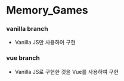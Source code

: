 # Memory_Games

### vanilla branch
- Vanilla JS만 사용하여 구현

### vue branch
- Vanilla JS로 구현한 것을 Vue를 사용하여 구현

